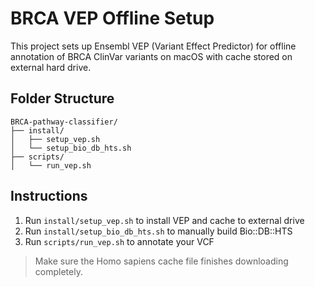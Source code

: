 # BRCA VEP Offline Setup

This project sets up Ensembl VEP (Variant Effect Predictor) for offline annotation of BRCA ClinVar variants on macOS with cache stored on external hard drive.

## Folder Structure

```
BRCA-pathway-classifier/
├── install/
│   ├── setup_vep.sh
│   └── setup_bio_db_hts.sh
├── scripts/
│   └── run_vep.sh
```

## Instructions

1. Run `install/setup_vep.sh` to install VEP and cache to external drive
2. Run `install/setup_bio_db_hts.sh` to manually build Bio::DB::HTS
3. Run `scripts/run_vep.sh` to annotate your VCF

> Make sure the Homo sapiens cache file finishes downloading completely.
